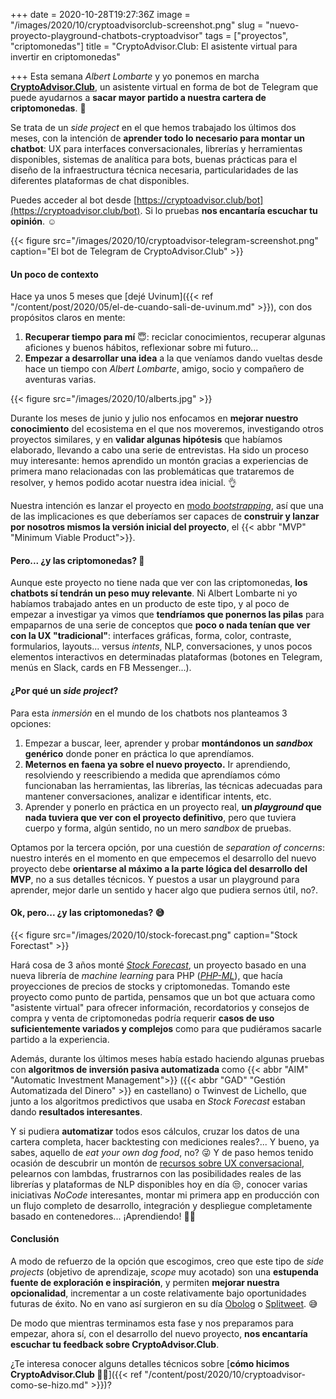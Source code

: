 +++
date = 2020-10-28T19:27:36Z
image = "/images/2020/10/cryptoadvisorclub-screenshot.png"
slug = "nuevo-proyecto-playground-chatbots-cryptoadvisor"
tags = ["proyectos", "criptomonedas"]
title = "CryptoAdvisor.Club: El asistente virtual para invertir en criptomonedas"

+++
Esta semana _Albert Lombarte_ y yo ponemos en marcha [**CryptoAdvisor.Club**](https://cryptoadvisor.club/es), un asistente virtual en forma de bot de Telegram que puede ayudarnos a **sacar mayor partido a nuestra cartera de criptomonedas**. 🚀

Se trata de un _side project_ en el que hemos trabajado los últimos dos meses, con la intención de **aprender todo lo necesario para montar un chatbot**: UX para interfaces conversacionales, librerías y herramientas disponibles, sistemas de analítica para bots, buenas prácticas para el diseño de la infraestructura técnica necesaria, particularidades de las diferentes plataformas de chat disponibles.

Puedes acceder al bot desde [https://cryptoadvisor.club/bot](https://cryptoadvisor.club/bot). Si lo pruebas **nos encantaría escuchar tu opinión**. ☺️

{{< figure src="/images/2020/10/cryptoadvisor-telegram-screenshot.png" caption="El bot de Telegram de CryptoAdvisor.Club" >}}

#### Un poco de contexto

Hace ya unos 5 meses que [dejé Uvinum]({{< ref "/content/post/2020/05/el-de-cuando-sali-de-uvinum.md" >}}), con dos propósitos claros en mente:
1) **Recuperar tiempo para mí** 😇: reciclar conocimientos, recuperar algunas aficiones y buenos hábitos, reflexionar sobre mi futuro...
2) **Empezar a desarrollar una idea** a la que veníamos dando vueltas desde hace un tiempo con _Albert Lombarte_, amigo, socio y compañero de aventuras varias. 

{{< figure src="/images/2020/10/alberts.jpg" >}}

Durante los meses de junio y julio nos enfocamos en **mejorar nuestro conocimiento** del ecosistema en el que nos moveremos, investigando otros proyectos similares, y en **validar algunas hipótesis** que habíamos elaborado, llevando a cabo una serie de entrevistas. Ha sido un proceso muy interesante: hemos aprendido un montón gracias a experiencias de primera mano relacionadas con las problemáticas que trataremos de resolver, y hemos podido acotar nuestra idea inicial. 👌

Nuestra intención es lanzar el proyecto en [modo _bootstrapping_](https://es.wikipedia.org/wiki/Bootstrapping_(negocios)), así que una de las implicaciones es que deberíamos ser capaces de **construir y lanzar por nosotros mismos la versión inicial del proyecto**, el {{< abbr "MVP" "Minimum Viable Product">}}.

#### Pero... ¿y las criptomonedas? 🤔

Aunque este proyecto no tiene nada que ver con las criptomonedas, **los chatbots sí tendrán un peso muy relevante**. Ni Albert Lombarte ni yo habíamos trabajado antes en un producto de este tipo, y al poco de empezar a investigar ya vimos que **tendríamos que ponernos las pilas** para empaparnos de una serie de conceptos que **poco o nada tenían que ver con la UX "tradicional"**: interfaces gráficas, forma, color, contraste, formularios, layouts... versus _intents_, NLP, conversaciones, y unos pocos elementos interactivos en determinadas plataformas (botones en Telegram, menús en Slack, cards en FB Messenger...).

#### ¿Por qué un _side project_?

Para esta _inmersión_ en el mundo de los chatbots nos planteamos 3 opciones:
 
1) Empezar a buscar, leer, aprender y probar **montándonos un _sandbox_ genérico** donde poner en práctica lo que aprendíamos.
2) **Meternos en faena ya sobre el nuevo proyecto.** Ir aprendiendo, resolviendo y reescribiendo a medida que aprendíamos cómo funcionaban las herramientas, las librerías, las técnicas adecuadas para mantener conversaciones, analizar e identificar intents, etc.
3) Aprender y ponerlo en práctica en un proyecto real, **un _playground_ que nada tuviera que ver con el proyecto definitivo**, pero que tuviera cuerpo y forma, algún sentido, no un mero _sandbox_ de pruebas.

Optamos por la tercera opción, por una cuestión de _separation of concerns_: nuestro interés en el momento en que empecemos el desarrollo del nuevo proyecto debe **orientarse al máximo a la parte lógica del desarrollo del MVP**, no a sus detalles técnicos. Y puestos a usar un playground para aprender, mejor darle un sentido y hacer algo que pudiera sernos útil, no?. 

#### Ok, pero... ¿y las criptomonedas? 😅

{{< figure src="/images/2020/10/stock-forecast.png" caption="Stock Forectast" >}}

Hará cosa de 3 años monté [_Stock Forecast_](https://github.com/obokaman-com/stock-forecast), un proyecto basado en una nueva librería de _machine learning_ para PHP ([_PHP-ML_](https://php-ml.readthedocs.io/en/latest/)), que hacía proyecciones de precios de stocks y criptomonedas. Tomando este proyecto como punto de partida, pensamos que un bot que actuara como "asistente virtual" para ofrecer información, recordatorios y consejos de compra y venta de criptomonedas podría requerir **casos de uso suficientemente variados y complejos** como para que pudiéramos sacarle partido a la experiencia.

Además, durante los últimos meses había estado haciendo algunas pruebas con **algoritmos de inversión pasiva automatizada** como {{< abbr "AIM" "Automatic Investment Management">}} ({{< abbr "GAD" "Gestión Automatizada del Dinero" >}} en castellano) o Twinvest de Lichello, que junto a los algoritmos predictivos que usaba en _Stock Forecast_ estaban dando **resultados interesantes**. 

Y si pudiera **automatizar** todos esos cálculos, cruzar los datos de una cartera completa, hacer backtesting con mediciones reales?... Y bueno, ya sabes, aquello de _eat your own dog food_, no? 😜 Y de paso hemos tenido ocasión de descubrir un montón de [recursos sobre UX conversacional](https://www.google.es/search?hl=es&pws=0&q=conversational+ux), pelearnos con lambdas, frustrarnos con las posibilidades reales de las librerías y plataformas de NLP disponibles hoy en día 😒, conocer varias iniciativas _NoCode_ interesantes, montar mi primera app en producción con un flujo completo de desarrollo, integración y despliegue completamente basado en contenedores... ¡Aprendiendo! 👨‍🏫

#### Conclusión

A modo de refuerzo de la opción que escogimos, creo que este tipo de _side projects_ (objetivo de aprendizaje, _scope_ muy acotado) son una **estupenda fuente de exploración e inspiración**, y permiten **mejorar nuestra opcionalidad**, incrementar a un coste relativamente bajo oportunidades futuras de éxito. No en vano así surgieron en su día [Obolog](https://www.genbeta.com/web/obolog-plataforma-espanola-de-creacion-de-blogs-totalmente-reformada) o [Splitweet](https://computerhoy.com/noticias/internet/hootsuite-compra-start-espanola-splitweet-2493). 😅

De modo que mientras terminamos esta fase y nos preparamos para empezar, ahora sí,  con el desarrollo del nuevo proyecto, **nos encantaría escuchar tu feedback sobre CryptoAdvisor.Club**.

¿Te interesa conocer alguns detalles técnicos sobre [**cómo hicimos CryptoAdvisor.Club 👨‍💻**]({{< ref "/content/post/2020/10/cryptoadvisor-como-se-hizo.md" >}})?
